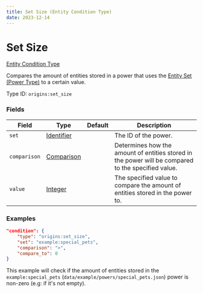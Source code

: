 ```yaml
---
title: Set Size (Entity Condition Type)
date: 2023-12-14
---
```



#	Set Size

[Entity Condition Type](../entity_condition_types.md)

Compares the amount of entities stored in a power that uses the [Entity Set (Power Type)](../power_types/entity_set.md) to a certain value.

Type ID: `origins:set_size`


###	Fields

Field | Type | Default | Description
------|------|---------|------------
`set` | [Identifier](../data_types/identifier.md) | | The ID of the power.
`comparison` | [Comparison](../data_types/comparison.md) | | Determines how the amount of entities stored in the power will be compared to the specified value.
`value` | [Integer](../data_types/integer.md) | | The specified value to compare the amount of entities stored in the power to.


###	Examples

```json
"condition": {
	"type": "origins:set_size",
	"set": "example:special_pets",
	"comparison": ">",
	"compare_to": 0
}
```

This example will check if the amount of entities stored in the `example:special_pets` (`data/example/powers/special_pets.json`) power is non-zero (e.g: if it's not empty).
